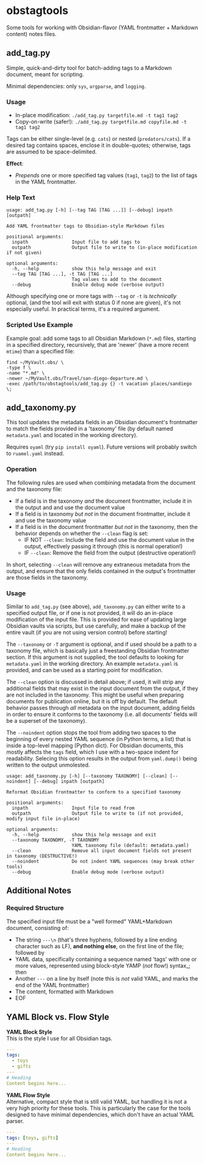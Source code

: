 # obstagtools

Some tools for working with Obsidian-flavor (YAML frontmatter + Markdown content) notes files.

## add_tag.py

Simple, quick-and-dirty tool for batch-adding tags to a Markdown document,
meant for scripting.

Minimal dependencies: only `sys`, `argparse`, and `logging`.

### Usage  

- In-place modification: `./add_tag.py targetfile.md -t tag1 tag2`  
- Copy-on-write (safer!): `./add_tag.py targetfile.md copyfile.md -t tag1 tag2`

Tags can be either single-level (e.g. `cats`) or nested (`predators/cats`).
If a desired tag contains spaces, enclose it in double-quotes;
otherwise, tags are assumed to be space-delimited.

**Effect**:  
- _Prepends_ one or more specified tag values (`tag1`, `tag2`) to the list of tags in the YAML frontmatter.

### Help Text

```Text
usage: add_tag.py [-h] [--tag TAG [TAG ...]] [--debug] inpath [outpath]

Add YAML frontmatter tags to Obsidian-style Markdown files

positional arguments:
  inpath                Input file to add tags to
  outpath               Output file to write to (in-place modification if not given)

optional arguments:
  -h, --help            show this help message and exit
  --tag TAG [TAG ...], -t TAG [TAG ...]
                        Tag values to add to the document
  --debug               Enable debug mode (verbose output)
```

Although specifying one or more tags with `--tag` or `-t` is _technically_ optional,
(and the tool will exit with status 0 if none are given), it's not especially useful.
In practical terms, it's a required argument.

### Scripted Use Example

Example goal: add some tags to all Obsidian Markdown (`*.md`) files, 
starting in a specified directory, recursively,
that are 'newer' (have a more recent `mtime`) than a specified file:

```shell
find ~/MyVault.obs/ \
-type f \
-name "*.md" \
-newer ~/MyVault.obs/Travel/san-diego-departure.md \
-exec /path/to/obstagtools/add_tag.py {} -t vacation places/sandiego \;
```

## add_taxonomy.py

This tool updates the metadata fields in an Obsidian document's frontmatter
to match the fields provided in a 'taxonomy' file (by default named `metadata.yaml`
and located in the working directory).

Requires `oyaml` (try `pip install oyaml`).
Future versions will probably switch to `ruamel.yaml` instead.

### Operation

The following rules are used when combining metadata from the document and the
taxonomy file:

- If a field is in the taxonomy _and_ the document frontmatter, include it in the output and and use the document value
- If a field is in taxonomy _but not_ in the document frontmatter, include it and use the taxonomy value
- If a field is in the document frontmatter _but not_ in the taxonomy, then the behavior depends on whether the `--clean` flag is set:
  - IF NOT `--clean`: Include the field and use the document value in the output, effectively passing it through (this is normal operation!)
  - IF `--clean`: Remove the field from the output (destructive operation!)

In short, selecting `--clean` will remove any extraneous metadata from the output, and ensure that the only fields contained in the output's frontmatter are those fields in the taxonomy.

### Usage

Similar to `add_tag.py` (see above), `add_taxonomy.py` can either write to a specified output file, or if one is not provided, it will do an in-place modification of the input file.
This is provided for ease of updating large Obsidian vaults via scripts, but use carefully, and make a backup of the entire vault (if you are not using version control) before starting!

The `--taxonomy` or `-T` argument is optional, and if used should be a path to a taxonomy file, which is basically just a freestanding Obsidian frontmatter section.
If this argument is not supplied, the tool defaults to looking for `metadata.yaml` in the working directory.
An example `metadata.yaml` is provided, and can be used as a starting point for modification.

The `--clean` option is discussed in detail above; if used, it will strip any additional fields that may exist in the input document from the output, if they are not included in the taxonomy.
This might be useful when preparing documents for publication online, but it is off by default.
The default behavior passes through _all_ metadata on the input document, adding fields in order to ensure it conforms to the taxonomy (i.e. all documents' fields will be a superset of the taxonomy).

The `--noindent` option stops the tool from adding two spaces to the beginning of every nested YAML sequence (in Python terms, a list) that is inside a top-level mapping (Python dict).
For Obsidian documents, this mostly affects the `tags` field, which I use with a two-space indent for readability.
Selecing this option results in the output from `yaml.dump()` being written to the output unmolested.

```Text
usage: add_taxonomy.py [-h] [--taxonomy TAXONOMY] [--clean] [--noindent] [--debug] inpath [outpath]

Reformat Obsidian frontmatter to conform to a specified taxonomy

positional arguments:
  inpath                Input file to read from
  outpath               Output file to write to (if not provided, modify input file in-place)

optional arguments:
  -h, --help            show this help message and exit
  --taxonomy TAXONOMY, -T TAXONOMY
                        YAML taxonomy file (default: metadata.yaml)
  --clean               Remove all input document fields not present in taxonomy (DESTRUCTIVE!)
  --noindent            Do not indent YAML sequences (may break other tools)
  --debug               Enable debug mode (verbose output)
```
## Additional Notes

### Required Structure

The specified input file must be a "well formed" YAML+Markdown document, consisting of: 

- The string `---\n` (that's three hyphens, followed by a line ending character such as LF), **and nothing else**, on the first line of the file; followed by 
- YAML data, specifically containing a sequence named 'tags' with one or more values, represented using block-style YAMP (_not_ flow!) syntax_; then
- Another `---` on a line by itself (note this is _not_ valid YAML, and marks the end of the YAML frontmatter)
- The content, formatted with Markdown
- EOF

## YAML Block vs. Flow Style

**YAML Block Style**  
This is the style I use for all Obsidian tags.

```yaml
---
tags:
  - toys
  - gifts
---
# Heading
Content begins here...
```

**YAML Flow Style**  
Alternative, compact style that is still valid YAML, but handling
it is not a very high priority for these tools. 
This is particularly the case for the tools
designed to have minimal dependencies, which don't have an actual
YAML parser.

```yaml
---
tags: [toys, gifts]
---
# Heading
Content begins here...
```
